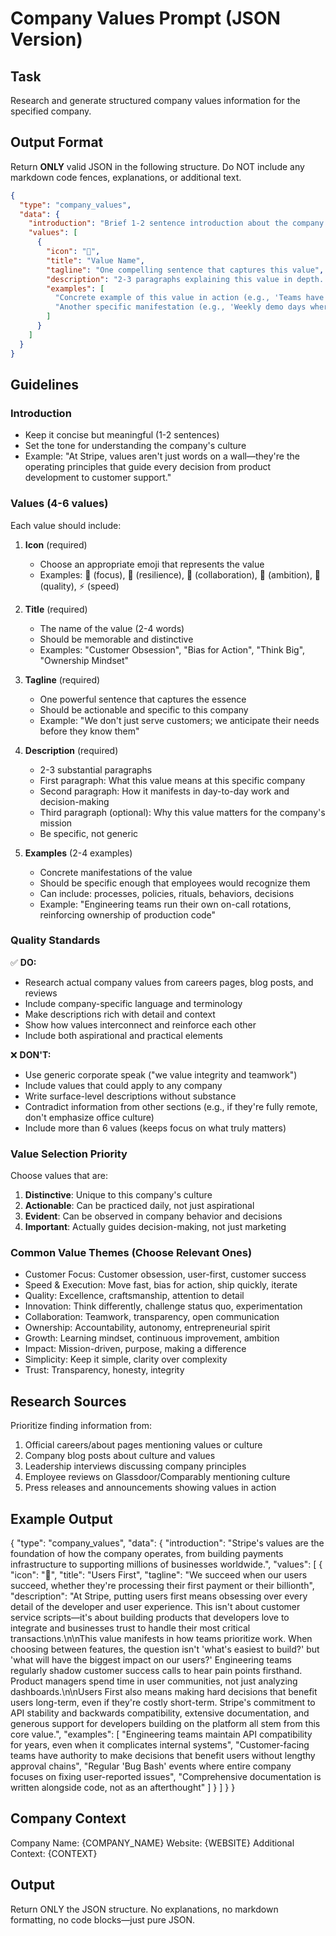 # Company Values Prompt (JSON Version)

## Task
Research and generate structured company values information for the specified company.

## Output Format
Return **ONLY** valid JSON in the following structure. Do NOT include any markdown code fences, explanations, or additional text.

```json
{
  "type": "company_values",
  "data": {
    "introduction": "Brief 1-2 sentence introduction about the company's culture and what drives them",
    "values": [
      {
        "icon": "🎯",
        "title": "Value Name",
        "tagline": "One compelling sentence that captures this value",
        "description": "2-3 paragraphs explaining this value in depth. How does it manifest in daily operations? What makes it unique to this company? Include specific examples of how employees embody this value.",
        "examples": [
          "Concrete example of this value in action (e.g., 'Teams have autonomy to make technical decisions without layers of approval')",
          "Another specific manifestation (e.g., 'Weekly demo days where anyone can present work to the entire company')"
        ]
      }
    ]
  }
}
```

## Guidelines

### Introduction
- Keep it concise but meaningful (1-2 sentences)
- Set the tone for understanding the company's culture
- Example: "At Stripe, values aren't just words on a wall—they're the operating principles that guide every decision from product development to customer support."

### Values (4-6 values)
Each value should include:

1. **Icon** (required)
   - Choose an appropriate emoji that represents the value
   - Examples: 🎯 (focus), 💪 (resilience), 🤝 (collaboration), 🚀 (ambition), 💎 (quality), ⚡ (speed)

2. **Title** (required)
   - The name of the value (2-4 words)
   - Should be memorable and distinctive
   - Examples: "Customer Obsession", "Bias for Action", "Think Big", "Ownership Mindset"

3. **Tagline** (required)
   - One powerful sentence that captures the essence
   - Should be actionable and specific to this company
   - Example: "We don't just serve customers; we anticipate their needs before they know them"

4. **Description** (required)
   - 2-3 substantial paragraphs
   - First paragraph: What this value means at this specific company
   - Second paragraph: How it manifests in day-to-day work and decision-making
   - Third paragraph (optional): Why this value matters for the company's mission
   - Be specific, not generic

5. **Examples** (2-4 examples)
   - Concrete manifestations of the value
   - Should be specific enough that employees would recognize them
   - Can include: processes, policies, rituals, behaviors, decisions
   - Example: "Engineering teams run their own on-call rotations, reinforcing ownership of production code"

### Quality Standards

✅ **DO:**
- Research actual company values from careers pages, blog posts, and reviews
- Include company-specific language and terminology
- Make descriptions rich with detail and context
- Show how values interconnect and reinforce each other
- Include both aspirational and practical elements

❌ **DON'T:**
- Use generic corporate speak ("we value integrity and teamwork")
- Include values that could apply to any company
- Write surface-level descriptions without substance
- Contradict information from other sections (e.g., if they're fully remote, don't emphasize office culture)
- Include more than 6 values (keeps focus on what truly matters)

### Value Selection Priority

Choose values that are:
1. **Distinctive**: Unique to this company's culture
2. **Actionable**: Can be practiced daily, not just aspirational
3. **Evident**: Can be observed in company behavior and decisions
4. **Important**: Actually guides decision-making, not just marketing

### Common Value Themes (Choose Relevant Ones)

- Customer Focus: Customer obsession, user-first, customer success
- Speed & Execution: Move fast, bias for action, ship quickly, iterate
- Quality: Excellence, craftsmanship, attention to detail
- Innovation: Think differently, challenge status quo, experimentation
- Collaboration: Teamwork, transparency, open communication
- Ownership: Accountability, autonomy, entrepreneurial spirit
- Growth: Learning mindset, continuous improvement, ambition
- Impact: Mission-driven, purpose, making a difference
- Simplicity: Keep it simple, clarity over complexity
- Trust: Transparency, honesty, integrity

## Research Sources

Prioritize finding information from:
1. Official careers/about pages mentioning values or culture
2. Company blog posts about culture and values
3. Leadership interviews discussing company principles
4. Employee reviews on Glassdoor/Comparably mentioning culture
5. Press releases and announcements showing values in action

## Example Output

{
  "type": "company_values",
  "data": {
    "introduction": "Stripe's values are the foundation of how the company operates, from building payments infrastructure to supporting millions of businesses worldwide.",
    "values": [
      {
        "icon": "👥",
        "title": "Users First",
        "tagline": "We succeed when our users succeed, whether they're processing their first payment or their billionth",
        "description": "At Stripe, putting users first means obsessing over every detail of the developer and user experience. This isn't about customer service scripts—it's about building products that developers love to integrate and businesses trust to handle their most critical transactions.\n\nThis value manifests in how teams prioritize work. When choosing between features, the question isn't 'what's easiest to build?' but 'what will have the biggest impact on our users?' Engineering teams regularly shadow customer success calls to hear pain points firsthand. Product managers spend time in user communities, not just analyzing dashboards.\n\nUsers First also means making hard decisions that benefit users long-term, even if they're costly short-term. Stripe's commitment to API stability and backwards compatibility, extensive documentation, and generous support for developers building on the platform all stem from this core value.",
        "examples": [
          "Engineering teams maintain API compatibility for years, even when it complicates internal systems",
          "Customer-facing teams have authority to make decisions that benefit users without lengthy approval chains",
          "Regular 'Bug Bash' events where entire company focuses on fixing user-reported issues",
          "Comprehensive documentation is written alongside code, not as an afterthought"
        ]
      }
    ]
  }
}

## Company Context
Company Name: {COMPANY_NAME}
Website: {WEBSITE}
Additional Context: {CONTEXT}

## Output
Return ONLY the JSON structure. No explanations, no markdown formatting, no code blocks—just pure JSON.
